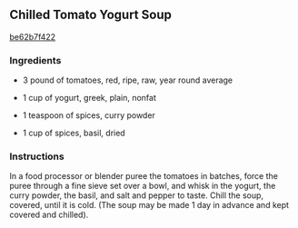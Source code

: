 ## Chilled Tomato Yogurt Soup

[be62b7f422](http://www.epicurious.com/recipes/food/views/chilled-tomato-yogurt-soup-12531)

### Ingredients

 - 3 pound of tomatoes, red, ripe, raw, year round average

 - 1 cup of yogurt, greek, plain, nonfat

 - 1 teaspoon of spices, curry powder

 - 1 cup of spices, basil, dried

### Instructions

In a food processor or blender puree the tomatoes in batches, force the puree through a fine sieve set over a bowl, and whisk in the yogurt, the curry powder, the basil, and salt and pepper to taste. Chill the soup, covered, until it is cold. (The soup may be made 1 day in advance and kept covered and chilled).